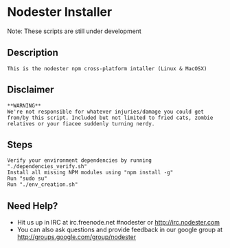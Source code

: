 # Nodester Installer

Note: These scripts are still under development

## Description
    This is the nodester npm cross-platform intaller (Linux & MacOSX)

## Disclaimer
    **WARNING**
    We're not responsible for whatever injuries/damage you could get from/by this script. Included but not limited to fried cats, zombie relatives or your fiacee suddenly turning nerdy.
  
## Steps
	Verify your environment dependencies by running "./dependencies_verify.sh"
	Install all missing NPM modules using "npm install -g"
	Run "sudo su"
	Run "./env_creation.sh"
	
## Need Help?

* Hit us up in IRC at irc.freenode.net #nodester or http://irc.nodester.com
* You can also ask questions and provide feedback in our google group at http://groups.google.com/group/nodester